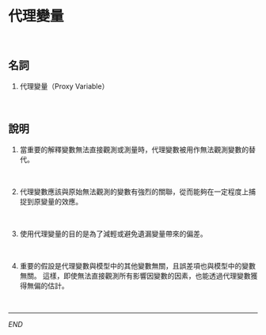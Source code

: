 # 代理變量

<br>

## 名詞

1. 代理變量（Proxy Variable）

<br>

## 說明

1. 當重要的解釋變數無法直接觀測或測量時，代理變數被用作無法觀測變數的替代。

<br>

2. 代理變數應該與原始無法觀測的變數有強烈的關聯，從而能夠在一定程度上捕捉到原變量的效應。

<br>

3. 使用代理變量的目的是為了減輕或避免遺漏變量帶來的偏差。

<br>

4. 重要的假設是代理變數與模型中的其他變數無關，且誤差項也與模型中的變數無關。 這樣，即使無法直接觀測所有影響因變數的因素，也能透過代理變數獲得無偏的估計。

<br>

___

_END_